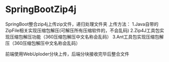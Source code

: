 # SpringBootZip4j
SpringBoot整合zip4j上传zip文件，递归处理文件夹
上传方法：
1.Java自带的ZipFile相关实现压缩包解压(可解压所有压缩软件的，不会乱码)
2.Zip4J工具包实现压缩包解压功能（360压缩包解压中文名称会乱码）
3.Ant工具包实现压缩包解压（360压缩包解压中文名称会乱码）


前端使用WebUploder分块上传，后端分块接收完毕后整合文件
